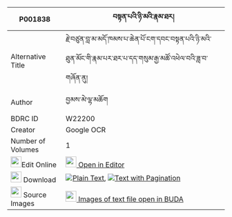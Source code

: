 |P001838|བསྟན་པའི་ཉི་མའི་རྣམ་ཐར། 
| --- | --- 
|Alternative Title |རྗེ་བཙུན་བླ་མ་མདོ་ཁམས་པ་ཆེན་པོ་ངག་དབང་བསྟན་པའི་ཉི་མའི་ཐུན་མོང་གི་རྣམ་པར་ཐར་པ་དད་གསུམ་རྒྱ་མཚོ་འཕེལ་བའི་ཟླ་བ་གཞོན་ནུ།
|Author| བྱམས་མེ་ལྷ་མཆོག
|BDRC ID | W22200
|Creator | Google OCR
|Number of Volumes| 1
|<img width="25" src="https://img.icons8.com/color/25/000000/edit-property.png">Edit Online| [<img width="25" src="https://avatars.githubusercontent.com/u/45091458?s=200&v=4"> Open in Editor](http://editor.openpecha.org/P001838)
|<img width="25" src="https://img.icons8.com/fluent/48/000000/download-2.png"/>  Download | [![](https://img.icons8.com/color/20/000000/txt.png)Plain Text](https://github.com/Openpecha/P001838/releases/download/v1/tenpa_i_nyima_i_namtar_plain_P001838.zip), [![](https://img.icons8.com/color/20/000000/txt.png)Text with Pagination](https://github.com/Openpecha/P001838/releases/download/v1/tenpa_i_nyima_i_namtar_pages_P001838.zip)
|<img width="25" src="https://img.icons8.com/plasticine/100/000000/pictures-folder.png"/>  Source Images | [<img width="25" src="https://library.bdrc.io/icons/BUDA-small.svg"> Images of text file open in BUDA](https://library.bdrc.io/show/bdr:W22200)